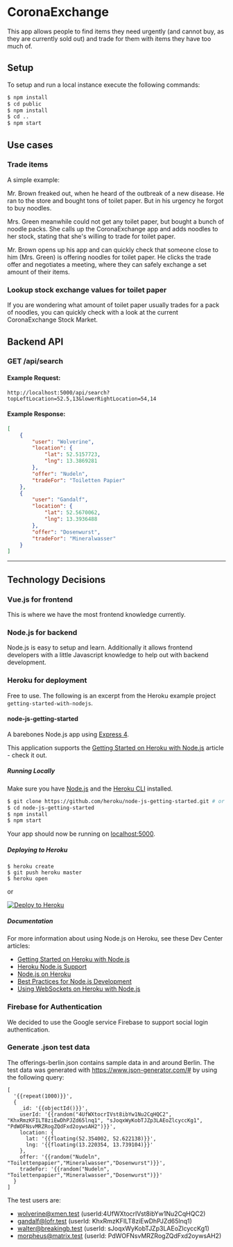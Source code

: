 # CoronaExchange

This app allows people to find items they need urgently (and cannot buy, as they are currently sold out) and trade for them with items they have too much of.

## Setup

To setup and run a local instance execute the following commands:

```bash
$ npm install
$ cd public
$ npm install
$ cd ..
$ npm start
```

## Use cases

### Trade items

A simple example:

Mr. Brown freaked out, when he heard of the outbreak of a new disease. He ran to the store and bought tons of toilet paper. But in his urgency he forgot to buy noodles.

Mrs. Green meanwhile could not get any toilet paper, but bought a bunch of noodle packs. She calls up the CoronaExchange app and adds noodles to her stock, stating that she's willing to trade for toilet paper.

Mr. Brown opens up his app and can quickly check that someone close to him (Mrs. Green) is offering noodles for toilet paper. He clicks the trade offer and negotiates a meeting, where they can safely exchange a set amount of their items.

### Lookup stock exchange values for toilet paper

If you are wondering what amount of toilet paper usually trades for a pack of noodles, you can quickly check with a look at the current CoronaExchange Stock Market.

## Backend API

### GET /api/search

#### Example Request:

```
http://localhost:5000/api/search?topLeftLocation=52.5,13&lowerRightLocation=54,14
```

#### Example Response:

```json
[
    {
        "user": "Wolverine",
        "location": {
            "lat": 52.5157723,
            "lng": 13.3869281
        },
        "offer": "Nudeln",
        "tradeFor": "Toiletten Papier"
    },
    {
        "user": "Gandalf",
        "location": {
            "lat": 52.5670062,
            "lng": 13.3936488
        },
        "offer": "Dosenwurst",
        "tradeFor": "Mineralwasser"
    }
]
```

---

## Technology Decisions

### Vue.js for frontend

This is where we have the most frontend knowledge currently.

### Node.js for backend

Node.js is easy to setup and learn. Additionally it allows frontend developers with a little Javascript knowledge to help out with backend development.

### Heroku for deployment

Free to use. The following is an excerpt from the Heroku example project `getting-started-with-nodejs`.

#### node-js-getting-started

A barebones Node.js app using [Express 4](http://expressjs.com/).

This application supports the [Getting Started on Heroku with Node.js](https://devcenter.heroku.com/articles/getting-started-with-nodejs) article - check it out.

##### Running Locally

Make sure you have [Node.js](http://nodejs.org/) and the [Heroku CLI](https://cli.heroku.com/) installed.

```sh
$ git clone https://github.com/heroku/node-js-getting-started.git # or clone your own fork
$ cd node-js-getting-started
$ npm install
$ npm start
```

Your app should now be running on [localhost:5000](http://localhost:5000/).

##### Deploying to Heroku

```
$ heroku create
$ git push heroku master
$ heroku open
```
or

[![Deploy to Heroku](https://www.herokucdn.com/deploy/button.png)](https://heroku.com/deploy)

##### Documentation

For more information about using Node.js on Heroku, see these Dev Center articles:

- [Getting Started on Heroku with Node.js](https://devcenter.heroku.com/articles/getting-started-with-nodejs)
- [Heroku Node.js Support](https://devcenter.heroku.com/articles/nodejs-support)
- [Node.js on Heroku](https://devcenter.heroku.com/categories/nodejs)
- [Best Practices for Node.js Development](https://devcenter.heroku.com/articles/node-best-practices)
- [Using WebSockets on Heroku with Node.js](https://devcenter.heroku.com/articles/node-websockets)

### Firebase for Authentication

We decided to use the Google service Firebase to support social login authentication.

### Generate .json test data

The offerings-berlin.json contains sample data in and around Berlin.
The test data was generated with https://www.json-generator.com/# by using the following query:

```
[
  '{{repeat(1000)}}',
  {
    _id: '{{objectId()}}',
    userId: '{{random("4UfWXtocrIVst8ibYw1Nu2CqHQC2", "KhxRmzKFILT8ziEwDhPJZd65lnq1", "sJoqxWyKobTJZp3LAEoZlcyccKg1", "PdWOFNsvMRZRogZQdFxd2oywsAH2")}}',
    location: {
      lat: '{{floating(52.354002, 52.622138)}}',
      lng: '{{floating(13.220354, 13.739104)}}'
    },
    offer: '{{random("Nudeln", "Toilettenpapier","Mineralwasser","Dosenwurst")}}',
    tradeFor: '{{random("Nudeln", "Toilettenpapier","Mineralwasser","Dosenwurst")}}'
  }
]
```

The test users are:

* wolverine@xmen.test (userId:4UfWXtocrIVst8ibYw1Nu2CqHQC2)
* gandalf@lofr.test (userId: KhxRmzKFILT8ziEwDhPJZd65lnq1)
* walter@breakingb.test (userId: sJoqxWyKobTJZp3LAEoZlcyccKg1)
* morpheus@matrix.test (userId: PdWOFNsvMRZRogZQdFxd2oywsAH2)
